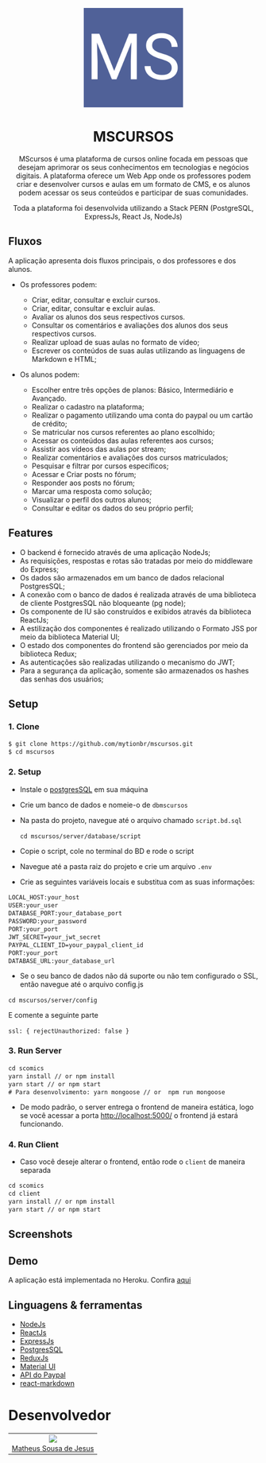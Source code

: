 <p align="center">
  <img style="width: 200px" src="https://github.com/mytionbr/images-videos/blob/master/ms%20-%20logo.png" alt="mscursos logo" />
</p>

<div align="center">

  # MSCURSOS

  MScursos é uma plataforma de cursos online focada em pessoas que desejam aprimorar os seus conhecimentos em tecnologias e negócios digitais. A plataforma oferece um Web App onde os professores podem criar e desenvolver cursos e aulas em um formato de CMS, e os alunos podem acessar os seus conteúdos e participar de suas comunidades. 
  
  Toda a plataforma foi desenvolvida utilizando a Stack PERN (PostgreSQL, ExpressJs, React Js, NodeJs)
</div>

## Fluxos

A aplicação apresenta dois fluxos principais, o dos professores e dos alunos.

- Os professores podem:
  - Criar, editar, consultar e excluir cursos.
  - Criar, editar, consultar e excluir aulas.
  - Avaliar os alunos dos seus respectivos cursos.
  - Consultar os comentários e avaliações dos alunos dos seus respectivos cursos.
  - Realizar upload de suas aulas no formato de vídeo;
  - Escrever os conteúdos de suas aulas utilizando as linguagens de Markdown e HTML;
  
- Os alunos podem:
  - Escolher entre três opções de planos: Básico, Intermediário e Avançado. 
  - Realizar o cadastro na plataforma;
  - Realizar o pagamento utilizando uma conta do paypal ou um cartão de crédito;
  - Se matricular nos cursos referentes ao plano escolhido;
  - Acessar os conteúdos das aulas referentes aos cursos;
  - Assistir aos vídeos das aulas por stream;
  - Realizar comentários e avaliações dos cursos matriculados;
  - Pesquisar e filtrar por cursos específicos;
  - Acessar e Criar posts no fórum;
  - Responder aos posts no fórum;
  - Marcar uma resposta como solução;
  - Visualizar o perfil dos outros alunos;
  - Consultar e editar os dados do seu próprio perfil;
  
## Features
  
  - O backend é fornecido através de uma aplicação NodeJs;
  - As requisições, respostas e rotas são tratadas por meio do middleware do Express;
  - Os dados são armazenados em um banco de dados relacional PostgresSQL;
  - A conexão com o banco de dados é realizada através de uma biblioteca de cliente PostgresSQL não bloqueante (pg node);
  - Os componente de IU são construídos e exibidos através da biblioteca ReactJs;
  - A estilização dos componentes é realizado utilizando o Formato JSS por meio da biblioteca Material UI;
  - O estado dos componentes do frontend são gerenciados por meio da biblioteca Redux;
  - As autenticações são realizadas utilizando o mecanismo do JWT;
  - Para a segurança da aplicação, somente são armazenados os hashes das senhas dos usuários; 
  
## Setup

### 1. Clone

```
$ git clone https://github.com/mytionbr/mscursos.git
$ cd mscursos

```

### 2. Setup 

- Instale o [postgresSQL](https://www.postgresql.org/) em sua máquina 
- Crie um banco de dados e nomeie-o de `dbmscursos`
- Na pasta do projeto, navegue até o arquivo chamado `script.bd.sql`

  `cd mscursos/server/database/script`

- Copie o script,  cole no terminal do BD e rode o script
- Navegue até a pasta raiz do projeto e crie um arquivo `.env`
- Crie as seguintes variáveis locais e substitua com as suas informações: 

```
LOCAL_HOST:your_host
USER:your_user
DATABASE_PORT:your_database_port
PASSWORD:your_password
PORT:your_port
JWT_SECRET=your_jwt_secret
PAYPAL_CLIENT_ID=your_paypal_client_id
PORT:your_port 
DATABASE_URL:your_database_url
```

 - Se o seu banco de dados não dá suporte ou não tem configurado o SSL, então navegue até o arquivo config.js

  `cd mscursos/server/config`

E comente a seguinte parte 

`ssl: { rejectUnauthorized: false }`


### 3. Run Server

```
cd scomics
yarn install // or npm install
yarn start // or npm start
# Para desenvolvimento: yarn mongoose // or  npm run mongoose
```

- De modo padrão, o server entrega o frontend de maneira estática, logo se você acessar a porta [http://localhost:5000/](http://localhost:5000/) o frontend já estará funcionando.

### 4. Run Client

- Caso você deseje alterar o frontend, então rode o `client` de maneira separada

```
cd scomics
cd client
yarn install // or npm install
yarn start // or npm start
```

## Screenshots

## Demo

A aplicação está implementada no Heroku. Confira [aqui](https://mscursos.herokuapp.com/)

## Linguagens & ferramentas

- [NodeJs](https://nodejs.org/en/)
- [ReactJs](https://pt-br.reactjs.org/)
- [ExpressJs](https://expressjs.com/pt-br/)
- [PostgresSQL](https://www.postgresql.org/)
- [ReduxJs](https://redux.js.org/)
- [Material UI](https://material-ui.com/)
- [API do Paypal](https://developer.paypal.com/home)
- [react-markdown](https://www.npmjs.com/package/react-markdown)


# Desenvolvedor

<table>
  <tr>
    <td align='center'>
      <a href='https://github.com/mytionbr'><img style="width: 100px" src='https://avatars.githubusercontent.com/u/43896079?v=4' /><br />Matheus Sousa de Jesus</a>
    </td>
  </tr>
</table>





